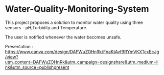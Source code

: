 # Water-Quality-Monitoring-System
This project proposes a solution to monitor water quality using three sensors - pH,Turbidity and Temperature. 

The user is notified whenever the water becomes unsafe.

Presentation : https://www.canva.com/design/DAFWuZOHnRk/FnaKtAvf9RYmVKXTcxEcJg/view?utm_content=DAFWuZOHnRk&utm_campaign=designshare&utm_medium=link&utm_source=publishpresent
